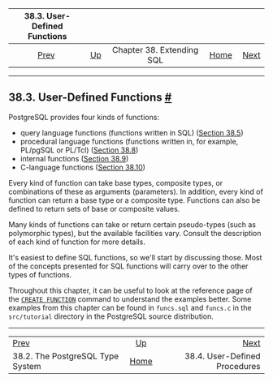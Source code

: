 <!--?xml version="1.0" encoding="UTF-8" standalone="no"?-->

|                     38.3. User-Defined Functions                    |                                               |                           |                                                       |                                                     |
| :-----------------------------------------------------------------: | :-------------------------------------------- | :-----------------------: | ----------------------------------------------------: | --------------------------------------------------: |
| [Prev](extend-type-system.html "38.2. The PostgreSQL Type System")  | [Up](extend.html "Chapter 38. Extending SQL") | Chapter 38. Extending SQL | [Home](index.html "PostgreSQL 17devel Documentation") |  [Next](xproc.html "38.4. User-Defined Procedures") |

***

## 38.3. User-Defined Functions [#](#XFUNC)



PostgreSQL provides four kinds of functions:

*   query language functions (functions written in SQL) ([Section 38.5](xfunc-sql.html "38.5. Query Language (SQL) Functions"))
*   procedural language functions (functions written in, for example, PL/pgSQL or PL/Tcl) ([Section 38.8](xfunc-pl.html "38.8. Procedural Language Functions"))
*   internal functions ([Section 38.9](xfunc-internal.html "38.9. Internal Functions"))
*   C-language functions ([Section 38.10](xfunc-c.html "38.10. C-Language Functions"))

Every kind of function can take base types, composite types, or combinations of these as arguments (parameters). In addition, every kind of function can return a base type or a composite type. Functions can also be defined to return sets of base or composite values.

Many kinds of functions can take or return certain pseudo-types (such as polymorphic types), but the available facilities vary. Consult the description of each kind of function for more details.

It's easiest to define SQL functions, so we'll start by discussing those. Most of the concepts presented for SQL functions will carry over to the other types of functions.

Throughout this chapter, it can be useful to look at the reference page of the [`CREATE FUNCTION`](sql-createfunction.html "CREATE FUNCTION") command to understand the examples better. Some examples from this chapter can be found in `funcs.sql` and `funcs.c` in the `src/tutorial` directory in the PostgreSQL source distribution.

***

|                                                                     |                                                       |                                                     |
| :------------------------------------------------------------------ | :---------------------------------------------------: | --------------------------------------------------: |
| [Prev](extend-type-system.html "38.2. The PostgreSQL Type System")  |     [Up](extend.html "Chapter 38. Extending SQL")     |  [Next](xproc.html "38.4. User-Defined Procedures") |
| 38.2. The PostgreSQL Type System                                    | [Home](index.html "PostgreSQL 17devel Documentation") |                       38.4. User-Defined Procedures |
